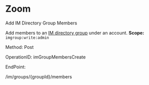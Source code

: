 #     Zoom


Add IM Directory Group Members

Add members to an [IM directory group](https://support.zoom.us/hc/en-us/articles/203749815-IM-Management) under an account.
**Scope:** `imgroup:write:admin`
 

Method: Post

OperationID: imGroupMembersCreate

EndPoint:

/im/groups/{groupId}/members
